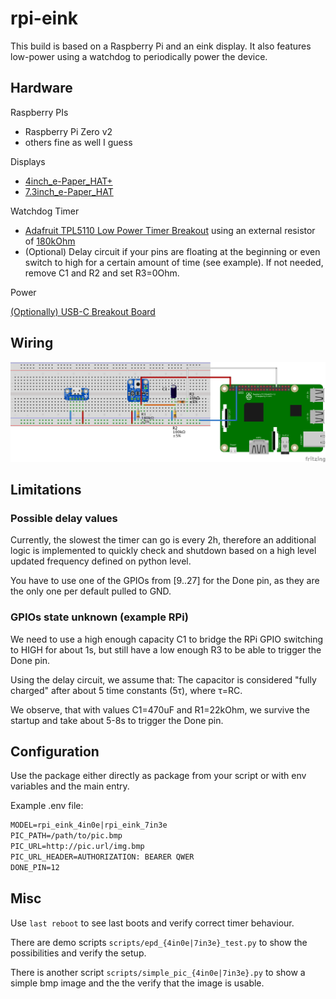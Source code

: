 # rpi-eink

This build is based on a Raspberry Pi and an eink display. It also features low-power using a watchdog to periodically power the device.

## Hardware

Raspberry PIs

- Raspberry Pi Zero v2
- others fine as well I guess

Displays

- [4inch_e-Paper_HAT+](https://www.waveshare.com/wiki/4inch_e-Paper_HAT%2B_(E)_Manual#Python)
- [7.3inch_e-Paper_HAT](https://www.waveshare.com/wiki/7.3inch_e-Paper_HAT_(E)_Manual#Python)

Watchdog Timer

- [Adafruit TPL5110 Low Power Timer Breakout](https://www.adafruit.com/product/3435) using an external resistor of [180kOhm](https://learn.adafruit.com/adafruit-tpl5110-power-timer-breakout/usage)
- (Optional) Delay circuit if your pins are floating at the beginning or even switch to high for a certain amount of time (see example). If not needed, remove C1 and R2 and set R3=0Ohm.

Power

[(Optionally) USB-C Breakout Board](https://www.adafruit.com/product/4090)

## Wiring

![Circuit](./circuit.png)

## Limitations

### Possible delay values

Currently, the slowest the timer can go is every 2h, therefore an additional logic is implemented to quickly check and shutdown based on a high level updated frequency defined on python level.

You have to use one of the GPIOs from [9..27] for the Done pin, as they are the only one per default pulled to GND.

### GPIOs state unknown (example RPi)

We need to use a high enough capacity C1 to bridge the RPi GPIO switching to HIGH for about 1s, but still have a low enough R3 to be able to trigger the Done pin.

Using the delay circuit, we assume that: The capacitor is considered "fully charged" after about 5 time constants (5τ), where τ=RC.

We observe, that with values C1=470uF and R1=22kOhm, we survive the startup and take about 5-8s to trigger the Done pin.

## Configuration

Use the package either directly as package from your script or with env variables and the main entry.

Example .env file:

```txt
MODEL=rpi_eink_4in0e|rpi_eink_7in3e
PIC_PATH=/path/to/pic.bmp
PIC_URL=http://pic.url/img.bmp
PIC_URL_HEADER=AUTHORIZATION: BEARER QWER
DONE_PIN=12
```

## Misc

Use `last reboot` to see last boots and verify correct timer behaviour.

There are demo scripts `scripts/epd_{4in0e|7in3e}_test.py` to show the possibilities and verify the setup.

There is another script `scripts/simple_pic_{4in0e|7in3e}.py` to show a simple bmp image and the the verify that the image is usable.
